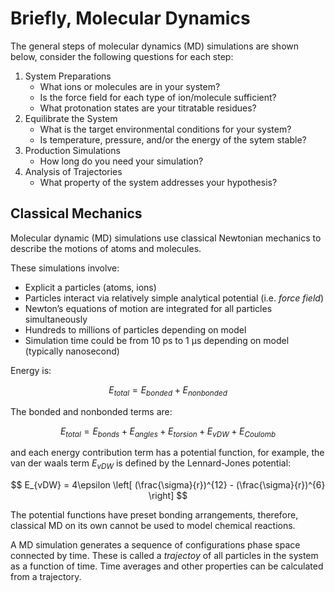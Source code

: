 # Briefly, Molecular Dynamics

The general steps of molecular dynamics (MD) simulations are shown below, consider the following questions for each step:

1. System Preparations
     - What ions or molecules are in your system?
     - Is the force field for each type of ion/molecule sufficient?
     - What protonation states are your titratable residues?
2. Equilibrate the System
    - What is the target environmental conditions for your system?
    - Is temperature, pressure, and/or the energy of the sytem stable? 
3. Production Simulations 
    - How long do you need your simulation?
4. Analysis of Trajectories
    - What property of the system addresses your hypothesis?

## Classical Mechanics

Molecular dynamic (MD) simulations use classical Newtonian mechanics to describe the motions of atoms and molecules.

These simulations involve:

- Explicit a particles (atoms, ions)
- Particles interact via relatively simple analytical potential (i.e. *force field*)
- Newton’s equations of motion are integrated for all particles simultaneously
- Hundreds to millions of particles depending on model
- Simulation time could be from 10 ps to 1 μs depending on model (typically nanosecond)

Energy is:

$$
E_{total} = E_{bonded} + E_{nonbonded}
$$

The bonded and nonbonded terms are:

$$
E_{total} = E_{bonds} + E_{angles} + E_{torsion} + E_{vDW} + E_{Coulomb}
$$

and each energy contribution term has a potential function, for example, the van der waals term $E_{vDW}$ is defined by the Lennard-Jones potential:

$$
E_{vDW} = 4\epsilon  \left[ (\frac{\sigma}{r})^{12} - (\frac{\sigma}{r})^{6} \right]
$$

The potential functions have preset bonding arrangements, therefore, classical MD on its own cannot be used to model chemical reactions.  

A MD simulation generates a sequence of configurations phase space connected by time. These is called a *trajectoy* of all particles in the system as a function of time. Time averages and other properties can be calculated from a trajectory.

